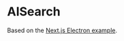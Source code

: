 # AISearch

Based on the [Next.js Electron example](https://github.com/vercel/next.js/tree/canary/examples/with-electron-typescript).

